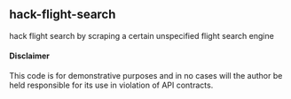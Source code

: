 hack-flight-search
---

hack flight search by scraping a certain unspecified flight search engine


#### Disclaimer
This code is for demonstrative purposes and in no cases will the author be held responsible for its use 
in violation of API contracts.
